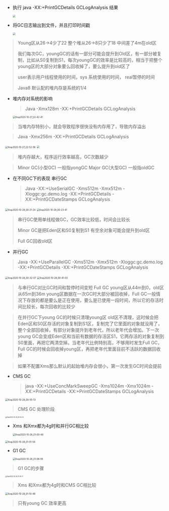 - 执行 java  -XX:+PrintGCDetails  GCLogAnalysis 结果

  <img src="资源/Xnip2020-10-27_21-35-13.jpg" style="zoom:50%;" />

- 将GC日志输出到文件，并且打印时间戳

  <img src="资源/Xnip2020-10-27_22-05-51.jpg" style="zoom:50%;" />

> Young区从26->4少了22 整个堆从26->8只少了18 中间差了4m在old区
>
> 我们每次GC，youngGC的话有一部分可能会提升到Old区，有一部分被复制，比如从S0复制到S1，每次youngGC的效率是比较高的，相当于把整个young区的大部分对象要么回收掉了，要么提升到old区了
>
> user表示用户线程使用的时间，sys 系统使用的时间， real暂停的时间 
>
> Java8 默认配的堆内存是系统的1/4

- 堆内存对系统的影响

  > Java -Xmx128m -XX:+PrintGCDetails GCLogAnalysis

  <img src="资源/Xnip2020-10-27_22-42-41.jpg" alt="Xnip2020-10-27_22-42-41" style="zoom:50%;" />

> 当堆内存特别小，就会导致程序很快没有内存用了，导致内存溢出 

> Java -Xmx256m -XX:+PrintGCDetails GCLogAnalysis

<img src="资源/Xnip2020-10-27_22-52-56.jpg" alt="Xnip2020-10-27_22-52-56" style="zoom:50%;" />

<img src="资源/Xnip2020-10-27_23-00-24.jpg" style="zoom:50%;" />

> 堆内存越大，程序运行效率越高，GC次数越少

> Minor GC(小型GC) 一般指yongGC
> Major GC(大型GC) 一般指oldGC

- 在不同GC下的表现 串行GC

  > Java -XX:+UseSerialGC -Xms512m -Xmx512m -Xloggc:gc.demo.log -XX:+PrintGCDetails -XX:+PrintGCDateStamps GCLogAnalysis

<img src="资源/Xnip2020-10-28_00-21-24.jpg" alt="Xnip2020-10-28_00-21-24" style="zoom:50%;" />

<img src="资源/Xnip2020-10-28_00-23-41.jpg" alt="Xnip2020-10-28_00-23-41" style="zoom:50%;" />

> 串行GC使用单线程做GC，GC效率比较低，时间会比较长
>
> Minor GC是把Eden区和S0复制到S1 有空余对象可能会提升到old区
>
> Full GC回收old区

- 并行GC

> Java -XX:+UseParallelGC -Xms512m -Xmx512m -Xloggc:gc.demo.log -XX:+PrintGCDetails -XX:+PrintGCDateStamps GCLogAnalysis

 <img src="资源/Xnip2020-10-28_00-32-07.jpg" alt="Xnip2020-10-28_00-32-07" style="zoom:50%;" />

<img src="资源/Xnip2020-10-28_00-41-03.jpg" alt="Xnip2020-10-28_00-41-03" style="zoom:50%;" />

> 与串行GC对比GC时间和暂停时间变短
> Full GC young区从44m到0，old区从65m到36m
> young区数据在一次GC时大部分被回收掉，Full GC一般情况下存放的都是要么是正在使用，要么是已使用一段时间，所以它的存活时间比较长，每次回收的比较少

>在并行GC下young GC的时候只清理young区 old区不清理，这时候会把Eden区和S0区存活的对象复制到S1区，复制完了它里面的对象就没用了，整个全部回收掉，有部分对象提升到老年代，所以老年代会增加。下一次young GC会变成Eden区和当前有数据的存活区S1，它两存活的对象复制到S0里面，再把它两清空掉。当老年代比例特别高，不够用时发生Full GC，Full GC的时候会回收掉young区，再把老年代里面目前不活跃的数据回收掉

> 如果不配置Xms那么默认的起始堆内存会很小，第一次发生GC时间会提前

- CMS GC

  > java -XX:+UseConcMarkSweepGC -Xms1024m -Xmx1024m -XX:+PrintGCDetails -XX:+PrintGCDateStamps GCLogAnalysis

<img src="资源/Xnip2020-10-28_00-55-13.jpg" alt="Xnip2020-10-28_00-55-13" style="zoom:50%;" />

> CMS GC 处理阶段

<img src="资源/Xnip2020-10-28_00-56-35.jpg" alt="Xnip2020-10-28_00-56-35" style="zoom:30%;" />

- Xms 和Xmx都为4g时和并行GC相比较

  <img src="资源/Xnip2020-10-28_01-00-44.jpg" alt="Xnip2020-10-28_01-00-44" style="zoom:50%;" />

<img src="资源/Xnip2020-10-28_01-01-54.jpg" alt="Xnip2020-10-28_01-01-54" style="zoom:50%;" />

- G1 GC

  <img src="资源/Xnip2020-10-28_01-06-55.jpg" alt="Xnip2020-10-28_01-06-55" style="zoom:50%;" />

> G1 GC的步骤

<img src="资源/Xnip2020-10-28_01-08-17.jpg" alt="Xnip2020-10-28_01-08-17" style="zoom:30%;" />

> Xms 和Xmx都为4g时和CMS GC相比较

<img src="资源/Xnip2020-10-28_01-10-48.jpg" alt="Xnip2020-10-28_01-10-48" style="zoom:50%;" />

> 只有young GC 效率更高